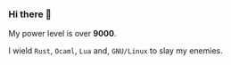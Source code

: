 ### Hi there 👋

My power level is over **9000**.

I wield `Rust`, `Ocaml`, `Lua` and, `GNU/Linux` to slay my enemies.
